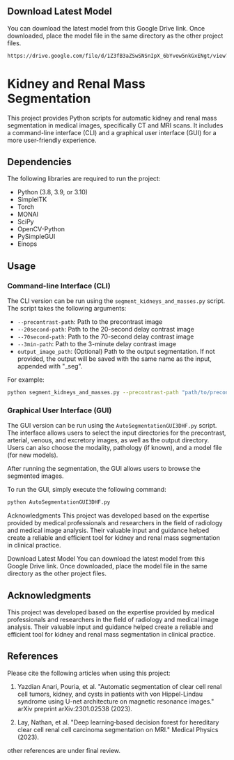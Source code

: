 ## Download Latest Model 

You can download the latest model from this Google Drive link. Once downloaded, place the model file in the same directory as the other project files.

```sh 
https://drive.google.com/file/d/1Z3fB3aZSwSNSnIpX_6bYvew5nkGxENgt/view?usp=sharing
```


# Kidney and Renal Mass Segmentation

This project provides Python scripts for automatic kidney and renal mass segmentation in medical images, specifically CT and MRI scans. It includes a command-line interface (CLI) and a graphical user interface (GUI) for a more user-friendly experience.


## Dependencies

The following libraries are required to run the project:

- Python (3.8, 3.9, or 3.10)
- SimpleITK
- Torch
- MONAI
- SciPy
- OpenCV-Python
- PySimpleGUI
- Einops

## Usage

### Command-line Interface (CLI)

The CLI version can be run using the `segment_kidneys_and_masses.py` script. The script takes the following arguments:

- `--precontrast-path`: Path to the precontrast image
- `--20second-path`: Path to the 20-second delay contrast image
- `--70second-path`: Path to the 70-second delay contrast image
- `--3min-path`: Path to the 3-minute delay contrast image
- `output_image_path`: (Optional) Path to the output segmentation. If not provided, the output will be saved with the same name as the input, appended with "_seg".

For example:

```bash
python segment_kidneys_and_masses.py --precontrast-path "path/to/precontrast" --20second-path "path/to/arterial" --70second-path "path/to/venous" --3min-path "path/to/excretory" "path/to/output"
```
### Graphical User Interface (GUI)

The GUI version can be run using the `AutoSegmentationGUI3DHF.py` script. The interface allows users to select the input directories for the precontrast, arterial, venous, and excretory images, as well as the output directory. Users can also choose the modality, pathology (if known), and a model file (for new models).

After running the segmentation, the GUI allows users to browse the segmented images.

To run the GUI, simply execute the following command:

```sh
python AutoSegmentationGUI3DHF.py
```
Acknowledgments
This project was developed based on the expertise provided by medical professionals and researchers in the field of radiology and medical image analysis. Their valuable input and guidance helped create a reliable and efficient tool for kidney and renal mass segmentation in clinical practice.

Download Latest Model
You can download the latest model from this Google Drive link. Once downloaded, place the model file in the same directory as the other project files.

## Acknowledgments
This project was developed based on the expertise provided by medical professionals and researchers in the field of radiology and medical image analysis. Their valuable input and guidance helped create a reliable and efficient tool for kidney and renal mass segmentation in clinical practice.

## References

Please cite the following articles when using this project:
1. Yazdian Anari, Pouria, et al. "Automatic segmentation of clear cell renal cell tumors, kidney, and cysts in patients with von Hippel-Lindau syndrome using U-net architecture on magnetic resonance images." arXiv preprint arXiv:2301.02538 (2023).

2. Lay, Nathan, et al. "Deep learning‐based decision forest for hereditary clear cell renal cell carcinoma segmentation on MRI." Medical Physics (2023).

other references are under final review. 


